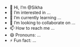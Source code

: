 - 👋 Hi, I’m @Sikha
- 👀 I’m interested in ...
- 🌱 I’m currently learning ...
- 💞️ I’m looking to collaborate on ...
- 📫 How to reach me ...
- 😄 Pronouns: ...
- ⚡ Fun fact: ...

<!---
Sikha/Sikha is a ✨ special ✨ repository because its `README.md` (this file) appears on your GitHub profile.
You can click the Preview link to take a look at your changes.
--->
